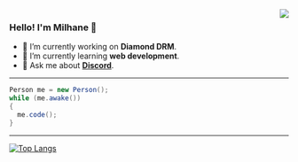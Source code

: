 <img align="right" src="https://github-readme-stats.vercel.app/api/top-langs/?username=chmilhane">

### Hello! I'm **Milhane** 👋
- 🔭 I’m currently working on **Diamond DRM**.
- 🌱 I’m currently learning **web development**.
- 💬 Ask me about **[Discord](https://discord.gg/HWNC7wvcnT)**.
---
```cs
Person me = new Person();
while (me.awake())
{
  me.code();
}
```
---
[![Top Langs](https://github-readme-stats.vercel.app/api/top-langs/?username=chmilhane&layout=compact&langs_count=20)](https://github.com/anuraghazra/github-readme-stats)
